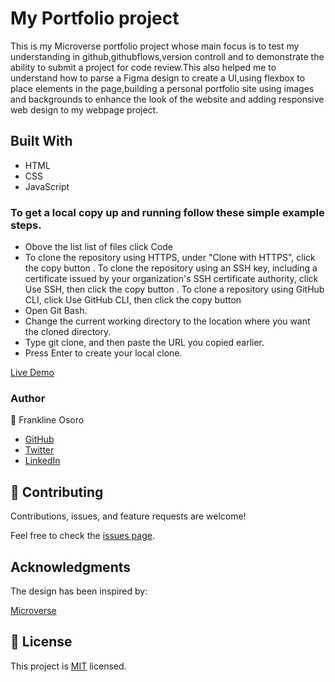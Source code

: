 # My Portfolio project
This is my  Microverse portfolio project whose main focus is to test my understanding in github,githubflows,version controll and to demonstrate the ability to submit a project for code review.This also helped me to understand how to parse a Figma design to create a UI,using flexbox to place elements in the page,building a personal portfolio site using images and backgrounds to enhance the look of the website and adding responsive web design to my webpage project.

## Built With
- HTML
- CSS
- JavaScript

### To get a local copy up and running follow these simple example steps.

- Obove the list list of files click Code
- To clone the repository using HTTPS, under "Clone with HTTPS", click the copy button . To clone the repository using an SSH key, including a certificate issued by your organization's SSH certificate authority, click Use SSH, then click the copy button . To clone a repository using GitHub CLI, click Use GitHub CLI, then click the copy button
- Open Git Bash.</br>
- Change the current working directory to the location where you want the cloned directory.</br>
- Type git clone, and then paste the URL you copied earlier.</br>
- Press Enter to create your local clone.

[Live Demo](https://frank1738.github.io/mobile-portfolio/)

### Author
👤 Frankline Osoro
* [GitHub](https://github.com/frank1738)
* [Twitter](https://twitter.com/frankhiggins08)
* [LinkedIn](www.linkedin.com/in/frankline-osoro-b526ba18b)

## 🤝 Contributing

Contributions, issues, and feature requests are welcome!

Feel free to check the [issues page](../../issues/).

## Acknowledgments

The design has been inspired by:

[Microverse](https://www.microverse.org)


## 📝 License

This project is [MIT](./MIT.md) licensed.
